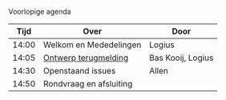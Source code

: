 Voorlopige agenda

|  Tijd  | Over                                         | Door   |
|--------|----------------------------------------------|--------|
|  14:00 | Welkom en Mededelingen                       | Logius |
|  14:05 | [Ontwerp terugmelding](https://github.com/Logius-standaarden/Terugmelding/tree/develop/Ontwerp)                         | Bas Kooij, Logius |
|  14:30 | Openstaand issues                            | Allen  |
|  14:50 | Rondvraag en afsluiting                      |        |

